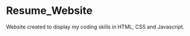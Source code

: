 Resume_Website
==============
Website created to display my coding skills in HTML, CSS and Javascript. 

